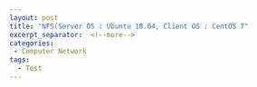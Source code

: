 ```yaml
---
layout: post
title: "NFS(Server OS : Ubuntu 18.04, Client OS : CentOS 7"
excerpt_separator:  <!--more-->
categories:
 - Computer Network
tags:
  - Test
---
```


<!--more-->